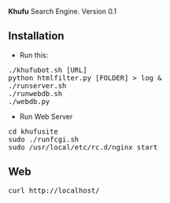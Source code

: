 **Khufu** Search Engine.
Version 0.1

<h2>Installation</h2>

* Run this:
 
<pre>
./khufubot.sh [URL]
python htmlfilter.py [FOLDER] > log &
./runserver.sh
./runwebdb.sh
./webdb.py
</pre>

* Run Web Server
<pre>
cd khufusite
sudo ./runfcgi.sh
sudo /usr/local/etc/rc.d/nginx start
</pre>

<h2>Web</h2>

<pre>
curl http://localhost/
</pre>

